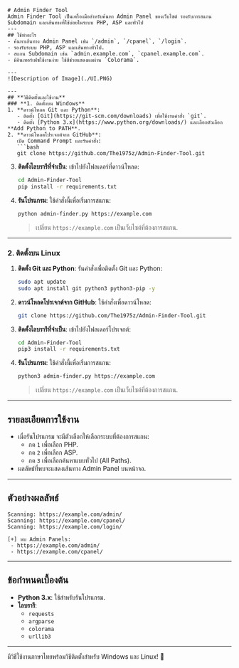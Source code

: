 
```
# Admin Finder Tool
Admin Finder Tool เป็นเครื่องมือสำหรับค้นหา Admin Panel ของเว็บไซต์ รองรับการสแกน Subdomain และเส้นทางที่ใช้บ่อยในระบบ PHP, ASP และทั่วไป
---
## ใช้ทําอะไร 
- ค้นหาเส้นทาง Admin Panel เช่น `/admin`, `/cpanel`, `/login`.
- รองรับระบบ PHP, ASP และเส้นทางทั่วไป.
- สแกน Subdomain เช่น `admin.example.com`, `cpanel.example.com`.
- มีอินเทอร์เฟซใช้งานง่าย ใช้สีช่วยแสดงผลผ่าน `Colorama`.

---
![Description of Image](./UI.PNG)

---
## **วิธีติดตั้งและใช้งาน**
### **1. ติดตั้งบน Windows**
1. **ดาวน์โหลด Git และ Python**:
   - ติดตั้ง [Git](https://git-scm.com/downloads) เพื่อใช้งานคำสั่ง `git`.
   - ติดตั้ง [Python 3.x](https://www.python.org/downloads/) และเลือกตัวเลือก **Add Python to PATH**.
2. **ดาวน์โหลดโปรเจกต์จาก GitHub**:
   เปิด Command Prompt และรันคำสั่ง:
   ```bash
   git clone https://github.com/The1975z/Admin-Finder-Tool.git
   ```
3. **ติดตั้งไลบรารีที่จำเป็น**:
   เข้าไปยังโฟลเดอร์ที่ดาวน์โหลด:
   ```bash
   cd Admin-Finder-Tool
   pip install -r requirements.txt
   ```
4. **รันโปรแกรม**:
   ใช้คำสั่งนี้เพื่อเริ่มการสแกน:
   ```bash
   python admin-finder.py https://example.com
   ```
   > เปลี่ยน `https://example.com` เป็นเว็บไซต์ที่ต้องการสแกน.
---
### **2. ติดตั้งบน Linux**
1. **ติดตั้ง Git และ Python**:
   รันคำสั่งเพื่อติดตั้ง Git และ Python:
   ```bash
   sudo apt update
   sudo apt install git python3 python3-pip -y
   ```
2. **ดาวน์โหลดโปรเจกต์จาก GitHub**:
   ใช้คำสั่งเพื่อดาวน์โหลด:
   ```bash
   git clone https://github.com/The1975z/Admin-Finder-Tool.git
   ```
3. **ติดตั้งไลบรารีที่จำเป็น**:
   เข้าไปยังโฟลเดอร์โปรเจกต์:
   ```bash
   cd Admin-Finder-Tool
   pip3 install -r requirements.txt
   ```
4. **รันโปรแกรม**:
   ใช้คำสั่งนี้เพื่อเริ่มการสแกน:
   ```bash
   python3 admin-finder.py https://example.com
   ```
   > เปลี่ยน `https://example.com` เป็นเว็บไซต์ที่ต้องการสแกน.
---

## **รายละเอียดการใช้งาน**
- เมื่อรันโปรแกรม จะมีตัวเลือกให้เลือกระบบที่ต้องการสแกน:
  - กด `1` เพื่อเลือก PHP.
  - กด `2` เพื่อเลือก ASP.
  - กด `3` เพื่อเลือกค้นหาแบบทั่วไป (All Paths).
- ผลลัพธ์ที่พบจะแสดงเส้นทาง Admin Panel บนหน้าจอ.

---

## **ตัวอย่างผลลัพธ์**
```
Scanning: https://example.com/admin/
Scanning: https://example.com/cpanel/
Scanning: https://example.com/login/

[+] พบ Admin Panels:
 - https://example.com/admin/
 - https://example.com/cpanel/
```

---
## **ข้อกำหนดเบื้องต้น**
- **Python 3.x**: ใช้สำหรับรันโปรแกรม.
- **ไลบรารี**: 
  - `requests`
  - `argparse`
  - `colorama`
  - `urllib3`

---
มีวิธีใช้งานภาษาไทยพร้อมวิธีติดตั้งสำหรับ Windows และ Linux! 🚀
